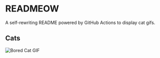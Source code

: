 # READMEOW

A self-rewriting README powered by GitHub Actions to display cat gifs.

## Cats

![Bored Cat GIF](https://media4.giphy.com/media/v1.Y2lkPTlhY2QwMmRhOHlrdWZnZG9hdjdyMHU5ZWI4aHk4ZXR3ZDBncHozZHo4dGV3NWoxYyZlcD12MV9naWZzX3NlYXJjaCZjdD1n/mlvseq9yvZhba/200.gif)
